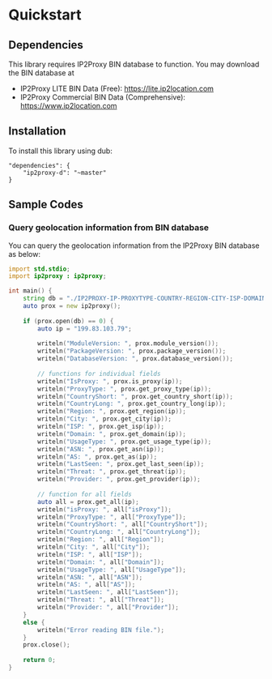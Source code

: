 # Quickstart

## Dependencies

This library requires IP2Proxy BIN database to function. You may download the BIN database at

-   IP2Proxy LITE BIN Data (Free): <https://lite.ip2location.com>
-   IP2Proxy Commercial BIN Data (Comprehensive):
    <https://www.ip2location.com>

## Installation

To install this library using dub:

```
"dependencies": {
    "ip2proxy-d": "~master"
}
```

## Sample Codes

### Query geolocation information from BIN database

You can query the geolocation information from the IP2Proxy BIN database as below:

```d
import std.stdio;
import ip2proxy : ip2proxy;

int main() {
	string db = "./IP2PROXY-IP-PROXYTYPE-COUNTRY-REGION-CITY-ISP-DOMAIN-USAGETYPE-ASN-LASTSEEN-THREAT-RESIDENTIAL-PROVIDER.BIN";
	auto prox = new ip2proxy();
	
	if (prox.open(db) == 0) {
		auto ip = "199.83.103.79";
		
		writeln("ModuleVersion: ", prox.module_version());
		writeln("PackageVersion: ", prox.package_version());
		writeln("DatabaseVersion: ", prox.database_version());
		
		// functions for individual fields
		writeln("IsProxy: ", prox.is_proxy(ip));
		writeln("ProxyType: ", prox.get_proxy_type(ip));
		writeln("CountryShort: ", prox.get_country_short(ip));
		writeln("CountryLong: ", prox.get_country_long(ip));
		writeln("Region: ", prox.get_region(ip));
		writeln("City: ", prox.get_city(ip));
		writeln("ISP: ", prox.get_isp(ip));
		writeln("Domain: ", prox.get_domain(ip));
		writeln("UsageType: ", prox.get_usage_type(ip));
		writeln("ASN: ", prox.get_asn(ip));
		writeln("AS: ", prox.get_as(ip));
		writeln("LastSeen: ", prox.get_last_seen(ip));
		writeln("Threat: ", prox.get_threat(ip));
		writeln("Provider: ", prox.get_provider(ip));
		
		// function for all fields
		auto all = prox.get_all(ip);
		writeln("isProxy: ", all["isProxy"]);
		writeln("ProxyType: ", all["ProxyType"]);
		writeln("CountryShort: ", all["CountryShort"]);
		writeln("CountryLong: ", all["CountryLong"]);
		writeln("Region: ", all["Region"]);
		writeln("City: ", all["City"]);
		writeln("ISP: ", all["ISP"]);
		writeln("Domain: ", all["Domain"]);
		writeln("UsageType: ", all["UsageType"]);
		writeln("ASN: ", all["ASN"]);
		writeln("AS: ", all["AS"]);
		writeln("LastSeen: ", all["LastSeen"]);
		writeln("Threat: ", all["Threat"]);
		writeln("Provider: ", all["Provider"]);
	}
	else {
		writeln("Error reading BIN file.");
	}
	prox.close();
	
	return 0;
}
```